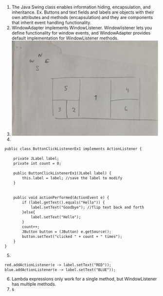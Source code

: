 1. The Java Swing class enables information hiding, encapsulation, and inheritance. Ex. Buttons and text fields and labels are objects with their own attributes and methods (encapsulation) and they are components that inherit event handling functionality.
2. WindowAdapter implements WindowListener. Windowlistener lets you define functionality for window events, and WindowAdapter provides default implementation for WindowListener methods.  
3. ![Q3](j5q3.jpg)
4. 
```
public class ButtonClickListenerEx1 implements ActionListener {

    private JLabel label;
    private int count = 0;

    public ButtonClickListenerEx1(JLabel label) {
        this.label = label; //save the label to modify
    }


    public void actionPerformed(ActionEvent e) {
        if (label.getText().equals("Hello")) {
            label.setText("Goodbye"); //flip text back and forth
        }else{
            label.setText("Hello");
        }
        count++;
        JButton button = (JButton) e.getSource();
        button.setText("clicked " + count + " times");
    }
}
```
5. 
```
red.addActionListener(e -> label.setText("RED"));
blue.addActionListener(e -> label.setText("BLUE"));
```
6. Lambda expressions only work for a single method, but WindowListener has multiple methods.
7. s
